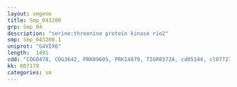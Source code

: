 ```yaml
---
layout: smgene
title: Smp_043200
grp: Smp_04
description: "serine:threonine protein kinase rio2"
smp: Smp_043200.1
uniprot: "G4VIX6"
length:  1491
cdd: "COG0478, COG3642, PRK09605, PRK14879, TIGR03724, cd05144, cl07723, cl21453, pfam01163, pfam09202, smart00090"
kk: K07179
categories: sm
---
```


